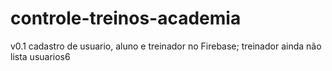 # controle-treinos-academia


v0.1
cadastro de usuario, aluno e treinador no Firebase; treinador ainda não lista usuarios6